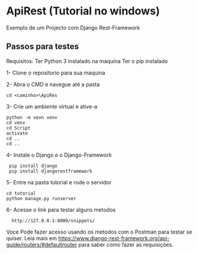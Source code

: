 # ApiRest (Tutorial no windows) 
Exemplo de um Projecto com Django Rest-Framework

## Passos para testes
Requisitos:
  Ter Python 3 instalado na maquina
  Ter o pip instalado

1- Clone o repositorio para sua maquina

2- Abra o CMD e navegue até a pasta
    
    cd <caminho>\ApiRes
   
3- Crie um ambiente virtual e ative-a
  
    python -m vevn venv 
    cd venv
    cd Script
    activate
    cd ..
    cd ..
    
    
4- Instale o Django e o Django-Framework 
     
     pip install django
     pip install djangorestframework
     
 5- Entre na pasta tutorial e rode o servidor

    cd tutorial
    python manage.py runserver
  
  6- Acesse o link para testar alguns metodos
  
      http://127.0.0.1:8000/snippets/
 
Voce Pode fazer acesso usando os metodos com o Postman para testar se quiser. Leia mais em https://www.django-rest-framework.org/api-guide/routers/#defaultrouter para saber como fazer as requisições. 
